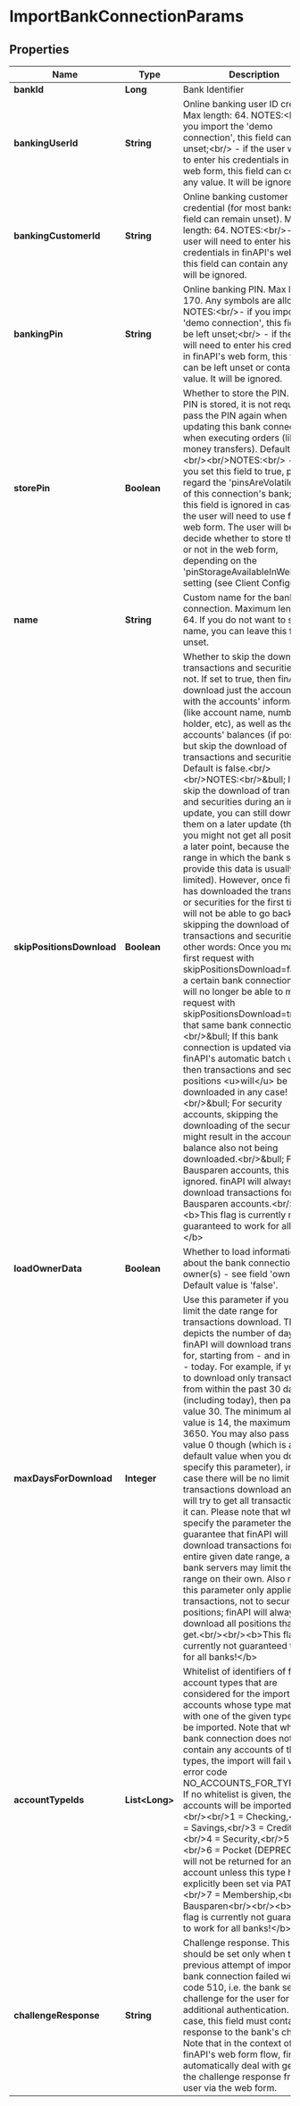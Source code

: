 
# ImportBankConnectionParams

## Properties
Name | Type | Description | Notes
------------ | ------------- | ------------- | -------------
**bankId** | **Long** | Bank Identifier | 
**bankingUserId** | **String** | Online banking user ID credential. Max length: 64. NOTES:&lt;br/&gt;- if you import the &#39;demo connection&#39;, this field can be left unset;&lt;br/&gt; - if the user will need to enter his credentials in finAPI&#39;s web form, this field can contain any value. It will be ignored. |  [optional]
**bankingCustomerId** | **String** | Online banking customer ID credential (for most banks this field can remain unset). Max length: 64. NOTES:&lt;br/&gt;- if the user will need to enter his credentials in finAPI&#39;s web form, this field can contain any value. It will be ignored. |  [optional]
**bankingPin** | **String** | Online banking PIN. Max length: 170. Any symbols are allowed. NOTES:&lt;br/&gt;- if you import the &#39;demo connection&#39;, this field can be left unset;&lt;br/&gt; - if the user will need to enter his credentials in finAPI&#39;s web form, this field can be left unset or contain any value. It will be ignored. |  [optional]
**storePin** | **Boolean** | Whether to store the PIN. If the PIN is stored, it is not required to pass the PIN again when updating this bank connection or when executing orders (like money transfers). Default is false. &lt;br/&gt;&lt;br/&gt;NOTES:&lt;br/&gt; - before you set this field to true, please regard the &#39;pinsAreVolatile&#39; flag of this connection&#39;s bank;&lt;br/&gt; - this field is ignored in case when the user will need to use finAPI&#39;s web form. The user will be able to decide whether to store the PIN or not in the web form, depending on the &#39;pinStorageAvailableInWebForm&#39; setting (see Client Configuration). |  [optional]
**name** | **String** | Custom name for the bank connection. Maximum length is 64. If you do not want to set a name, you can leave this field unset. |  [optional]
**skipPositionsDownload** | **Boolean** | Whether to skip the download of transactions and securities or not. If set to true, then finAPI will download just the accounts list with the accounts&#39; information (like account name, number, holder, etc), as well as the accounts&#39; balances (if possible), but skip the download of transactions and securities. Default is false.&lt;br/&gt;&lt;br/&gt;NOTES:&lt;br/&gt;&amp;bull; If you skip the download of transactions and securities during an import or update, you can still download them on a later update (though you might not get all positions at a later point, because the date range in which the bank servers provide this data is usually limited). However, once finAPI has downloaded the transactions or securities for the first time, you will not be able to go back to skipping the download of transactions and securities! In other words: Once you make your first request with skipPositionsDownload&#x3D;false for a certain bank connection, you will no longer be able to make a request with skipPositionsDownload&#x3D;true for that same bank connection.&lt;br/&gt;&amp;bull; If this bank connection is updated via finAPI&#39;s automatic batch update, then transactions and security positions &lt;u&gt;will&lt;/u&gt; be downloaded in any case!&lt;br/&gt;&amp;bull; For security accounts, skipping the downloading of the securities might result in the account&#39;s balance also not being downloaded.&lt;br/&gt;&amp;bull; For Bausparen accounts, this field is ignored. finAPI will always download transactions for Bausparen accounts.&lt;br/&gt;&lt;br/&gt;&lt;b&gt;This flag is currently not guaranteed to work for all banks!&lt;/b&gt; |  [optional]
**loadOwnerData** | **Boolean** | Whether to load information about the bank connection owner(s) - see field &#39;owners&#39;. Default value is &#39;false&#39;. |  [optional]
**maxDaysForDownload** | **Integer** | Use this parameter if you want to limit the date range for transactions download. The value depicts the number of days that finAPI will download transactions for, starting from - and including - today. For example, if you want to download only transactions from within the past 30 days (including today), then pass the value 30. The minimum allowed value is 14, the maximum value is 3650. You may also pass the value 0 though (which is also the default value when you do not specify this parameter), in which case there will be no limit to the transactions download and finAPI will try to get all transactions that it can. Please note that when you specify the parameter there is no guarantee that finAPI will actually download transactions for the entire given date range, as the bank servers may limit the date range on their own. Also note that this parameter only applies to transactions, not to security positions; finAPI will always download all positions that it can get.&lt;br/&gt;&lt;br/&gt;&lt;b&gt;This flag is currently not guaranteed to work for all banks!&lt;/b&gt; |  [optional]
**accountTypeIds** | **List&lt;Long&gt;** | Whitelist of identifiers of finAPI account types that are considered for the import. Only accounts whose type matches with one of the given types will be imported. Note that when the bank connection does not contain any accounts of the given types, the import will fail with error code NO_ACCOUNTS_FOR_TYPE_LIST. If no whitelist is given, then all accounts will be imported.&lt;br/&gt;&lt;br/&gt;&lt;br/&gt;1 &#x3D; Checking,&lt;br/&gt;2 &#x3D; Savings,&lt;br/&gt;3 &#x3D; CreditCard,&lt;br/&gt;4 &#x3D; Security,&lt;br/&gt;5 &#x3D; Loan,&lt;br/&gt;6 &#x3D; Pocket (DEPRECATED; will not be returned for any account unless this type has explicitly been set via PATCH),&lt;br/&gt;7 &#x3D; Membership,&lt;br/&gt;8 &#x3D; Bausparen&lt;br/&gt;&lt;br/&gt;&lt;b&gt;This flag is currently not guaranteed to work for all banks!&lt;/b&gt; |  [optional]
**challengeResponse** | **String** | Challenge response. This field should be set only when the previous attempt of importing the bank connection failed with HTTP code 510, i.e. the bank sent a challenge for the user for an additional authentication. In this case, this field must contain the response to the bank&#39;s challenge. Note that in the context of finAPI&#39;s web form flow, finAPI will automatically deal with getting the challenge response from the user via the web form. |  [optional]



